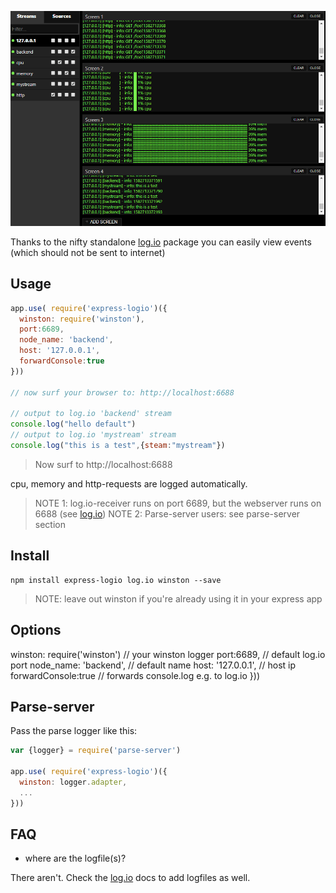 ![](https://github.com/coderofsalvation/express-logio/raw/master/screenshot.gif)

Thanks to the nifty standalone [log.io](https://npmjs.com/log.io) package you can easily view events (which should not be sent to internet)

## Usage

```javascript
app.use( require('express-logio')({
  winston: require('winston'),
  port:6689,
  node_name: 'backend',
  host: '127.0.0.1',
  forwardConsole:true
}))

// now surf your browser to: http://localhost:6688

// output to log.io 'backend' stream
console.log("hello default")
// output to log.io 'mystream' stream
console.log("this is a test",{steam:"mystream"})
```

> Now surf to http://localhost:6688

cpu, memory and http-requests are logged automatically.

> NOTE 1: log.io-receiver runs on port 6689, but the webserver runs on 6688 (see [log.io](https://npmjs.com/log.io))
> NOTE 2: Parse-server users: see parse-server section

## Install

    npm install express-logio log.io winston --save

> NOTE: leave out winston if you're already using it in your express app

## Options

  winston: require('winston')  // your winston logger
  port:6689,                   // default log.io port
  node_name: 'backend',        // default name
  host: '127.0.0.1',           // host ip
  forwardConsole:true          // forwards console.log e.g. to log.io
}))


## Parse-server

Pass the parse logger like this:

```javascript
var {logger} = require('parse-server')

app.use( require('express-logio')({
  winston: logger.adapter,
  ...
}))
```

## FAQ

* where are the logfile(s)?

There aren't.
Check the [log.io](https://npmjs.com/log.io) docs to add logfiles as well.